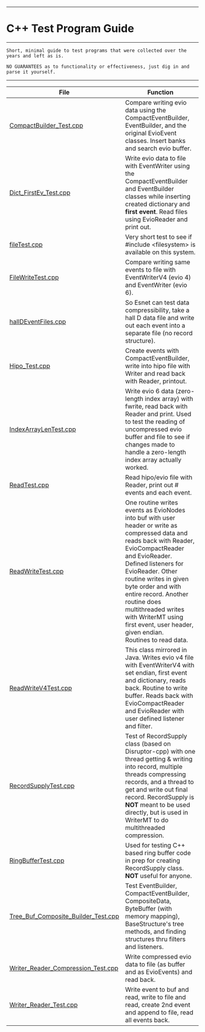 ----------------------------

# **C++ Test Program Guide**

----------------------------

    Short, minimal guide to test programs that were collected over the years and left as is.
    
    NO GUARANTEES as to functionality or effectiveness, just dig in and parse it yourself.

---------------------------

| File                                                                       | Function                                                                                                                                                                                                                                                                                                                                                                                       |
|----------------------------------------------------------------------------|------------------------------------------------------------------------------------------------------------------------------------------------------------------------------------------------------------------------------------------------------------------------------------------------------------------------------------------------------------------------------------------------|
| [CompactBuilder_Test.cpp](CompactBuilder_Test.cpp)                         | Compare writing evio data using the CompactEventBuilder, EventBuilder, and the original EvioEvent classes. Insert banks and search evio buffer.                                                                                                                                                                                                                                                |
| [Dict_FirstEv_Test.cpp](Dict_FirstEv_Test.cpp)                             | Write evio data to file with EventWriter using the CompactEventBuilder and EventBuilder classes while inserting created dictionary and **first event**. Read files using EvioReader and print out.                                                                                                                                                                                             |
| [fileTest.cpp](fileTest.cpp)                                               | Very short test to see if #include \<filesystem\> is available on this system.                                                                                                                                                                                                                                                                                                                 |
| [FileWriteTest.cpp](FileWriteTest.cpp)                                     | Compare writing same events to file with EventWriterV4 (evio 4) and EventWriter (evio 6).                                                                                                                                                                                                                                                                                                      |
| [hallDEventFiles.cpp](hallDEventFiles.cpp)                                 | So Esnet can test data compressibility, take a hall D data file and write out each event into a separate file (no record structure).                                                                                                                                                                                                                                                           |
| [Hipo_Test.cpp](Hipo_Test.cpp)                                             | Create events with CompactEventBuilder, write into hipo file with Writer and read back with Reader, printout.                                                                                                                                                                                                                                                                                  |
| [IndexArrayLenTest.cpp](IndexArrayLenTest.cpp)                             | Write evio 6 data (zero-length index array) with fwrite, read back with Reader and print. Used to test the reading of uncompressed evio buffer and file to see if changes made to handle a zero-length index array actually worked.                                                                                                                                                            |                                                                                      |
| [ReadTest.cpp](ReadTest.cpp)                                               | Read hipo/evio file with Reader, print out # events and each event.                                                                                                                                                                                                                                                                                                                            |
| [ReadWriteTest.cpp](ReadWriteTest.cpp)                                     | One routine writes events as EvioNodes into buf with user header or write as compressed data and reads back with Reader, EvioCompactReader and EvioReader. Defined listeners for EvioReader. Other routine writes in given byte order and with entire record. Another routine does multithreaded writes with WriterMT using first event, user header, given endian.<br/>Routines to read data. |
| [ReadWriteV4Test.cpp](ReadWriteV4Test.cpp)                                 | This class mirrored in Java. Writes evio v4 file with EventWriterV4 with set endian, first event and dictionary, reads back. Routine to write buffer. Reads back with EvioCompactReader and EvioReader with user defined listener and filter.                                                                                                                                                  |
| [RecordSupplyTest.cpp](RecordSupplyTest.cpp)                               | Test of RecordSupply class (based on Disruptor-cpp) with one thread getting & writing into record, multiple threads compressing records, and a thread to get and write out final record. RecordSupply is **NOT** meant to be used directly, but is used in WriterMT to do multithreaded compression.                                                                                           |
| [RingBufferTest.cpp](RingBufferTest.cpp)                                   | Used for testing C++ based ring buffer code in prep for creating RecordSupply class. **NOT** useful for anyone.                                                                                                                                                                                                                                                                                |
| [Tree_Buf_Composite_Builder_Test.cpp](Tree_Buf_Composite_Builder_Test.cpp) | Test EventBuilder, CompactEventBuilder, CompositeData, ByteBuffer (with memory mapping), BaseStructure's tree methods, and finding structures thru filters and listeners.                                                                                                                                                                                                                      |
| [Writer_Reader_Compression_Test.cpp](Writer_Reader_Compression_Test.cpp)   | Write compressed evio data to file (as buffer and as EvioEvents) and read back.                                                                                                                                                                                                                                                                                                                |
| [Writer_Reader_Test.cpp](Writer_Reader_Test.cpp)                           | Write event to buf and read, write to file and read, create 2nd event and append to file, read all events back.                                                                                                                                                                                                                                                                                |
